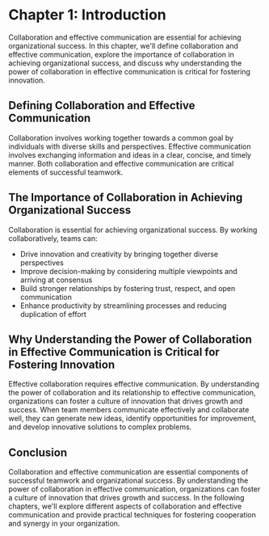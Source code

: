 Chapter 1: Introduction
=======================

Collaboration and effective communication are essential for achieving organizational success. In this chapter, we'll define collaboration and effective communication, explore the importance of collaboration in achieving organizational success, and discuss why understanding the power of collaboration in effective communication is critical for fostering innovation.

Defining Collaboration and Effective Communication
--------------------------------------------------

Collaboration involves working together towards a common goal by individuals with diverse skills and perspectives. Effective communication involves exchanging information and ideas in a clear, concise, and timely manner. Both collaboration and effective communication are critical elements of successful teamwork.

The Importance of Collaboration in Achieving Organizational Success
-------------------------------------------------------------------

Collaboration is essential for achieving organizational success. By working collaboratively, teams can:

* Drive innovation and creativity by bringing together diverse perspectives
* Improve decision-making by considering multiple viewpoints and arriving at consensus
* Build stronger relationships by fostering trust, respect, and open communication
* Enhance productivity by streamlining processes and reducing duplication of effort

Why Understanding the Power of Collaboration in Effective Communication is Critical for Fostering Innovation
------------------------------------------------------------------------------------------------------------

Effective collaboration requires effective communication. By understanding the power of collaboration and its relationship to effective communication, organizations can foster a culture of innovation that drives growth and success. When team members communicate effectively and collaborate well, they can generate new ideas, identify opportunities for improvement, and develop innovative solutions to complex problems.

Conclusion
----------

Collaboration and effective communication are essential components of successful teamwork and organizational success. By understanding the power of collaboration in effective communication, organizations can foster a culture of innovation that drives growth and success. In the following chapters, we'll explore different aspects of collaboration and effective communication and provide practical techniques for fostering cooperation and synergy in your organization.

